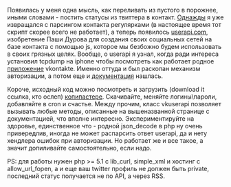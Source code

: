 Появилась у меня одна мысль, как переливать из пустого в порожнее, иными словами - постить статусы из твиттера в контакт. <a href="/blog/93.html">Однажды</a> я уже извращался с парсингом контакта регулярками (в настоящее время тот скрипт скорее всего не работает), а теперь появилось <a href="http://userapi.com">userapi.com</a>, изобретение Паши Дурова для создания своих социальных сетей на базе контакта с помощью js, которое мы безбожно будем использовать в своих грязных целях. Вообще, о userapi я узнал, когда ради интереса установил tcpdump на iphone чтобы посмотреть как работает родное <a href="http://yavkontakte.ru/go.php?redirect=http://itunes.apple.com/WebObjects/MZStore.woa/wa/viewSoftware?id=304247866&mt=8">приложение</a> vkontakte. Именно оттуда и был раскопан механизм авторизации, а потом еще и <a href="http://userapi.com/?act=doc">документация</a> нашлась.<p></p><p>Короче, исходный код можно посмотреть и загрузить (download it ссылка, кто ослеп) <a href="/media/copypaste/vtweet.php">копипастере</a>. Скачивайте, меняйте логины\пароли, добавляйте в cron и счастье. Между прочим, класс vkuserapi позволяет вызывать любые методы, описанные на вышеназванной странице с документацией, что вполне интересно. Экспериментируйте на здоровье, единственное что - родной json_decode в php ну очень привередлив, иногда не может распарсить ответ userapi, да и нету хендлера ошибок при авторизации. Но работает же и все такое, а значит допиливайте самостоятельно, если надо.</p><p></p><p>PS: для работы нужен php >= 5.1 c lib_curl, simple_xml и хостинг с allow_url_fopen, а и еще ваш twitter профиль не должен быть private, последний статус получается не по API, а через RSS.</p>